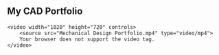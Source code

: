 
<html lang="en">
<head>
    <meta charset="UTF-8">
    <meta name="viewport" content="width=device-width, initial-scale=1.0">
    <title>Embedded Video</title>
</head>
<body>
    <h2>My CAD Portfolio</h2>
    
    <video width="1020" height="720" controls>
        <source src="Mechanical Design Portfolio.mp4" type="video/mp4">
        Your browser does not support the video tag.
    </video>
</body>
</html>

